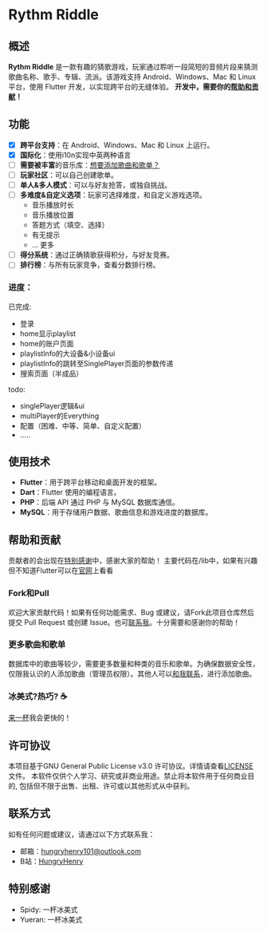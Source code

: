 # Rythm Riddle

## 概述

**Rythm Riddle** 是一款有趣的猜歌游戏，玩家通过聆听一段简短的音频片段来猜测歌曲名称、歌手、专辑、流派。该游戏支持 Android、Windows、Mac 和 Linux 平台，使用 Flutter 开发，以实现跨平台的无缝体验。
**开发中，需要你的[帮助和贡献](#帮助和贡献)！**

## 功能
- [x] **跨平台支持**：在 Android、Windows、Mac 和 Linux 上运行。
- [x] **国际化**：使用i10n实现中英两种语言 
- [ ] **需要被丰富**的音乐库：[想要添加歌曲和歌单？](#更多歌曲和歌单)
- [ ] **玩家社区**：可以自己创建歌单。
- [ ] **单人&多人模式**：可以与好友抢答，或独自挑战。
- [ ] **多难度&自定义选项**：玩家可选择难度，和自定义游戏选项。
  - 音乐播放时长
  - 音乐播放位置
  - 答题方式（填空、选择）
  - 有无提示
  - ... 更多
- [ ] **得分系统**：通过正确猜歌获得积分，与好友竞赛。
- [ ] **排行榜**：与所有玩家竞争，查看分数排行榜。

### 进度：
已完成:
- 登录
- home显示playlist
- home的账户页面
- playlistInfo的大设备&小设备ui
- playlistInfo的跳转至SinglePlayer页面的参数传递
- 搜索页面（半成品）

todo:
- singlePlayer逻辑&ui
- multiPlayer的Everything
- 配置（困难、中等、简单、自定义配置）
- .....

## 使用技术

- **Flutter**：用于跨平台移动和桌面开发的框架。
- **Dart**：Flutter 使用的编程语言。
- **PHP**：后端 API 通过 PHP 与 MySQL 数据库通信。
- **MySQL**：用于存储用户数据、歌曲信息和游戏进度的数据库。

## 帮助和贡献
贡献者的会出现在[特别感谢](#特别感谢)中，感谢大家的帮助！
主要代码在/lib中，如果有兴趣但不知道Flutter可以在[官网](https://docs.flutter.cn/get-started/learn-flutter)上看看

### Fork和Pull
欢迎大家贡献代码！如果有任何功能需求、Bug 或建议，请Fork此项目仓库然后提交 Pull Request 或创建 Issue。也可[联系我](#联系方式)。十分需要和感谢你的帮助！

### 更多歌曲和歌单
数据库中的歌曲等较少，需要更多数量和种类的音乐和歌单。为确保数据安全性，仅限我认识的人添加歌曲（管理员权限）。其他人可以[和我联系](#联系方式)，进行添加歌曲。

### 冰美式?热巧? ☕
[来一杯](http://hungryhenry.xyz/reward.html)我会更快的！


## 许可协议
本项目基于GNU General Public License v3.0 许可协议。详情请查看[LICENSE](/LICENSE)文件。
本软件仅供个人学习、研究或非商业用途。禁止将本软件用于任何商业目的, 包括但不限于出售、出租、许可或以其他形式从中获利。

## 联系方式
如有任何问题或建议，请通过以下方式联系我：
- 邮箱：[hungryhenry101@outlook.com](mailto:hungryhenry101@outlook.com)
- B站：[HungryHenry](https://space.bilibili.com/672872726)

## 特别感谢
- Spidy: 一杯冰美式
- Yueran: 一杯冰美式